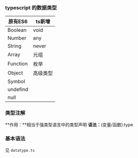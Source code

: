 ### typescript 的数据类型

|  原有ES6   | ts新增  |
|  ----  | ----  |
| Boolean  | void |
| Number  | any |
| String  | never |
| Array  | 元组 |
| Function  | 枚举 |
| Object  | 高级类型 |
| Symbol  |  |
| undefind  |  |
| null  |  |

### 类型注解
**作用：**相当于强类型语言中的类型声明
**语法：**(变量/函数):type

### 基本语法
见 `datatype.ts`